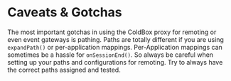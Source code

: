 # Caveats & Gotchas

The most important gotchas in using the ColdBox proxy for remoting or even event gateways is pathing. Paths are totally different if you are using `expandPath()` or per-application mappings. Per-Application mappings can sometimes be a hassle for `onSessionEnd()`. So always be careful when setting up your paths and configurations for remoting. Try to always have the correct paths assigned and tested.

